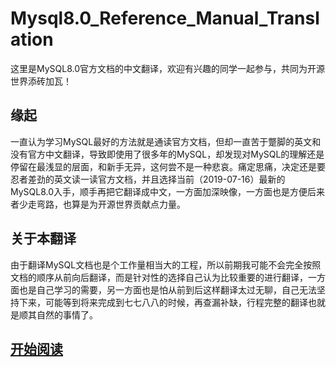 # Mysql8.0_Reference_Manual_Translation
这里是MySQL8.0官方文档的中文翻译，欢迎有兴趣的同学一起参与，共同为开源世界添砖加瓦！

## 缘起
一直认为学习MySQL最好的方法就是通读官方文档，但却一直苦于蹩脚的英文和没有官方中文翻译，导致即使用了很多年的MySQL，却发现对MySQL的理解还是停留在最浅显的层面，和新手无异，这何尝不是一种悲哀。痛定思痛，决定还是要忍者差劲的英文读一读官方文档，并且选择当前（2019-07-16）最新的MySQL8.0入手，顺手再把它翻译成中文，一方面加深映像，一方面也是方便后来者少走弯路，也算是为开源世界贡献点力量。

## 关于本翻译
由于翻译MySQL文档也是个工作量相当大的工程，所以前期我可能不会完全按照文档的顺序从前向后翻译，而是针对性的选择自己认为比较重要的进行翻译，一方面也是自己学习的需要，另一方面也是怕从前到后这样翻译太过无聊，自己无法坚持下来，可能等到将来完成到七七八八的时候，再查漏补缺，行程完整的翻译也就是顺其自然的事情了。

## [开始阅读](table_of_contents.md "开始阅读")
